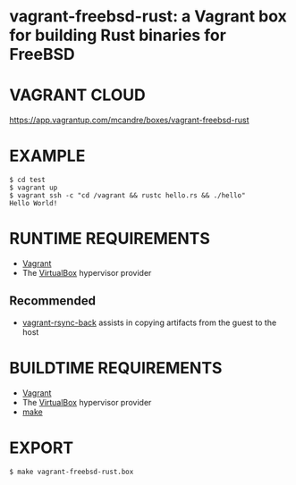 # vagrant-freebsd-rust: a Vagrant box for building Rust binaries for FreeBSD

# VAGRANT CLOUD

https://app.vagrantup.com/mcandre/boxes/vagrant-freebsd-rust

# EXAMPLE

```console
$ cd test
$ vagrant up
$ vagrant ssh -c "cd /vagrant && rustc hello.rs && ./hello"
Hello World!
```

# RUNTIME REQUIREMENTS

* [Vagrant](https://www.vagrantup.com)
* The [VirtualBox](https://www.virtualbox.org) hypervisor provider

## Recommended

* [vagrant-rsync-back](https://github.com/smerrill/vagrant-rsync-back) assists in copying artifacts from the guest to the host

# BUILDTIME REQUIREMENTS

* [Vagrant](https://www.vagrantup.com)
* The [VirtualBox](https://www.virtualbox.org) hypervisor provider
* [make](https://www.gnu.org/software/make/)

# EXPORT

```console
$ make vagrant-freebsd-rust.box
```
